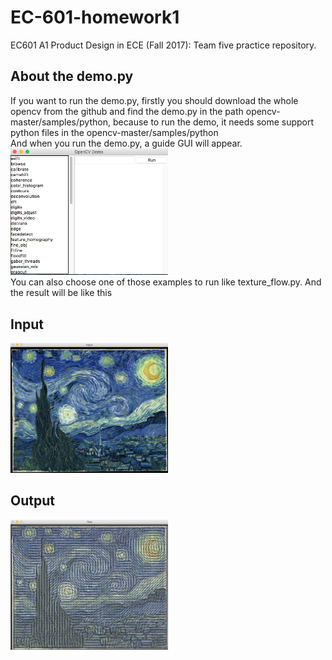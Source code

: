 # EC-601-homework1<br>

EC601 A1 Product Design in ECE (Fall 2017): Team five practice repository. <br>

About the demo.py 
-------------------
If you want to run the demo.py, firstly you should download the whole opencv from the github and find the demo.py in the path
opencv-master/samples/python, because to run the demo, it needs some support python files in the opencv-master/samples/python<br>
And when you run the demo.py, a guide GUI will appear.<br>
<img src="https://github.com/developerChenRui/EC-601-homework1/blob/master/demo%20image.png" width="50%" height="50%"><br>
 You can also choose one of those examples to run like texture_flow.py. And the result will be like this <br>

Input
------------------
<img src="https://github.com/developerChenRui/EC-601-homework1/blob/master/texture_flow_input.png" width="50%" height="50%"><br>

Output
-------------------
<img src="https://github.com/developerChenRui/EC-601-homework1/blob/master/texture_flow_output.png" width="50%" height="50%">
